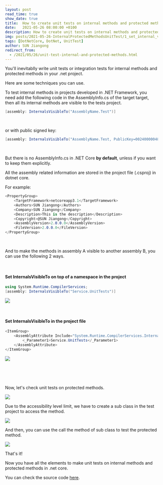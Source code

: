 ```yaml
---
layout: post
read_time: true
show_date: true
title:  How to create unit tests on internal methods and protected methods in .net core?
date:   2021-05-26 08:00:00 +0100
description: How to create unit tests on internal methods and protected methods in dotnet core?
img: posts/2021-05-26-InternalProtectedMethodsUnitTest/1_set_internal_visible_in_class.PNG 
tags: [DotNetCore, DotNet, UnitTest]
author: SUN Jiangong
redirect_from:
  - /2021/05/26/unit-test-internal-and-protected-methods.html
---
```


You'll inevitablly write unit tests or integration tests for internal methods and protected methods in your .net project.

Here are some techniques you can use.

To test internal methods in projects developed in .NET Framework, you need add the following code in the AssemblyInfo.cs of the target target, then all its internal methods are visible to the tests project.

```csharp
[assembly: InternalsVisibleTo("AssemblyName.Test")]
```

<!--more-->

<br/>

or with public signed key:

```csharp
[assembly: InternalsVisibleTo("AssemblyName.Test, PublicKey=0024000004800000940000000602000000240000525341310004000001000100b5fc90e7027f67871e773a8fde8938c81dd402ba65b9201d60593e96c492651e889cc13f1415ebb53fac1131ae0bd333c5ee6021672d9718ea31a8aebd0da0072f25d87dba6fc90ffd598ed4da35e44c398c454307e8e33b8426143daec9f596836f97c8f74750e5975c64e2189f45def46b2a2b1247adc3652bf5c308055da9")]
```

<br/>

But there is no AssemblyInfo.cs in .NET Core **by default**, unless if you want to keep them explicitly.

All the assembly related information are stored in the project file (.csproj) in dotnet core.

For example:
```csharp
<PropertyGroup>
    <TargetFramework>netcoreapp3.1</TargetFramework>
    <Authors>SUN Jiangong</Authors>
    <Company>SUN Jiangong</Company>
    <Description>This is the description</Description>
    <Copyright>@SUN Jiangong</Copyright>
    <AssemblyVersion>2.0.0.0</AssemblyVersion>
    <FileVersion>2.0.0.0</FileVersion>
</PropertyGroup>
```    
<br/>

And to make the methods in assembly A visible to another assembly B, you can use the following 2 ways.

<br/>

#### Set InternalsVisibleTo on top of a namespace in the project

```csharp
using System.Runtime.CompilerServices;
[assembly: InternalsVisibleTo("Service.UnitTests")]
```

![](./../../../assets/img/posts/2021-05-26-InternalProtectedMethodsUnitTest/1_set_internal_visible_in_class.PNG)

<br/>

#### Set InternalsVisibleTo in the project file

```csharp
<ItemGroup>
    <AssemblyAttribute Include="System.Runtime.CompilerServices.InternalsVisibleTo">
        <_Parameter1>Service.UnitTests</_Parameter1>
    </AssemblyAttribute>
</ItemGroup>
```

![](./../../../assets/img/posts/2021-05-26-InternalProtectedMethodsUnitTest/2_set_internal_visible_in_project_file.PNG)


<br/>
<br/>
<br/>

Now, let's check unit tests on protected methods.

![](./../../../assets/img/posts/2021-05-26-InternalProtectedMethodsUnitTest/3_protected_methods.PNG)

Due to the accessibility level limit, we have to create a sub class in the test project to access the method.

![](./../../../assets/img/posts/2021-05-26-InternalProtectedMethodsUnitTest/4_protected_methods_sub_class.PNG)

And then, you can use the call the method of sub class to test the protected method.

![](./../../../assets/img/posts/2021-05-26-InternalProtectedMethodsUnitTest/5_protected_methods_test.PNG)


That's it!

Now you have all the elements to make unit tests on internal methods and protected methods in .net core.

You can check the source code [here](https://github.com/hellomrsun/BlogCodeSource/tree/master/src/2021-05-26-Internal-Protected-Methods-Unit-Test).